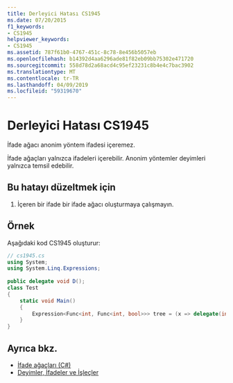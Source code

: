 ```yaml
---
title: Derleyici Hatası CS1945
ms.date: 07/20/2015
f1_keywords:
- CS1945
helpviewer_keywords:
- CS1945
ms.assetid: 787f61b0-4767-451c-8c78-8e456b5057eb
ms.openlocfilehash: b14392d4aa6296ade81f82eb09bb75302e471720
ms.sourcegitcommit: 558d78d2a68acd4c95ef23231c8b4e4c7bac3902
ms.translationtype: MT
ms.contentlocale: tr-TR
ms.lasthandoff: 04/09/2019
ms.locfileid: "59319670"
---
```

# <a name="compiler-error-cs1945"></a>Derleyici Hatası CS1945
İfade ağacı anonim yöntem ifadesi içeremez.  
  
 İfade ağaçları yalnızca ifadeleri içerebilir. Anonim yöntemler deyimleri yalnızca temsil edebilir.  
  
## <a name="to-correct-this-error"></a>Bu hatayı düzeltmek için  
  
1. İçeren bir ifade bir ifade ağacı oluşturmaya çalışmayın.  
  
## <a name="example"></a>Örnek  
 Aşağıdaki kod CS1945 oluşturur:  
  
```csharp  
// cs1945.cs  
using System;  
using System.Linq.Expressions;  
  
public delegate void D();  
class Test  
{  
    static void Main()  
    {  
        Expression<Func<int, Func<int, bool>>> tree = (x => delegate(int i) { return true; }); // CS1945  
    }  
}  
```  
  
## <a name="see-also"></a>Ayrıca bkz.

- [İfade ağaçları (C#)](../programming-guide/concepts/expression-trees/index.md)
- [Deyimler, İfadeler ve İşleçler](../../csharp/programming-guide/statements-expressions-operators/index.md)
